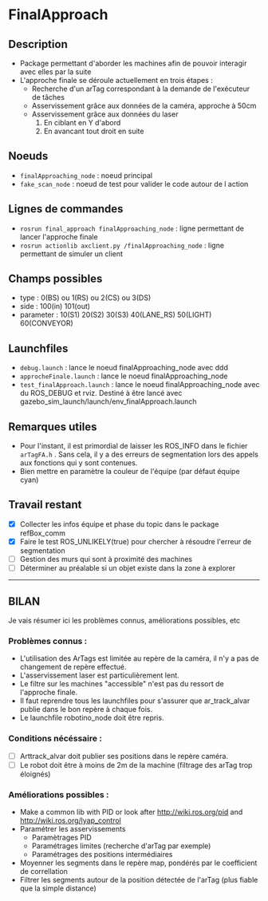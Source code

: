 FinalApproach
=============

Description
-----------
* Package permettant d'aborder les machines afin de pouvoir interagir avec elles par la suite
* L'approche finale se déroule actuellement en trois étapes :
    * Recherche d'un arTag correspondant à la demande de l'exécuteur de tâches
    * Asservissement grâce aux données de la caméra, approche à 50cm
    * Asservissement grâce aux données du laser
    	1. En ciblant en Y d'abord
    	2. En avancant tout droit en suite

Noeuds
------
* `finalApproaching_node` : noeud principal
* `fake_scan_node` : noeud de test pour valider le code autour de l action

Lignes de commandes
-------------------
* `rosrun final_approach finalApproaching_node` : ligne permettant de lancer l'approche finale
* `rosrun actionlib axclient.py /finalApproaching_node` : ligne permettant de simuler un client

Champs possibles
----------------
* type : 0(BS) ou 1(RS) ou 2(CS) ou 3(DS)
* side : 100(in) 101(out)
* parameter : 10(S1) 20(S2) 30(S3) 40(LANE_RS) 50(LIGHT) 60(CONVEYOR)

Launchfiles
-----------
* `debug.launch` : lance le noeud finalApproaching_node avec ddd
* `approcheFinale.launch` : lance le noeud finalApproaching_node
* `test_finalApproach.launch` : lance le noeud finalApproaching_node avec du ROS_DEBUG et rviz. Destiné à être lancé
avec gazebo_sim_launch/launch/env_finalApproach.launch

Remarques utiles
----------------
* Pour l'instant, il est primordial de laisser les ROS_INFO dans le fichier `arTagFA.h` .
Sans cela, il y a des erreurs de segmentation lors des appels aux fonctions qui y sont contenues.
* Bien mettre en paramètre la couleur de l'équipe (par défaut équipe cyan)

Travail restant
---------------
* [x] Collecter les infos équipe et phase du topic dans le package refBox_comm
* [x] Faire le test ROS_UNLIKELY(true) pour chercher à résoudre l'erreur de segmentation
* [ ] Gestion des murs qui sont à proximité des machines
* [ ] Déterminer au préalable si un objet existe dans la zone à explorer

----

## BILAN
Je vais résumer ici les problèmes connus, améliorations possibles, etc

### Problèmes connus :
 * L'utilisation des ArTags est limitée au repère de la caméra, il n'y a pas de changement de repère effectué.
 * L'asservissement laser est particulièrement lent.
 * Le filtre sur les machines "accessible" n'est pas du ressort de l'approche finale.
 * Il faut reprendre tous les launchfiles pour s'assurer que ar_track_alvar publie dans le bon repère à chaque fois.
 * Le launchfile robotino_node doit être repris.

### Conditions nécéssaire :
 * [ ] Arttrack_alvar doit publier ses positions dans le repère caméra.
 * [ ] Le robot doit être à moins de 2m de la machine (filtrage des arTag trop éloignés)

### Améliorations possibles :
 * Make a common lib with PID or look after http://wiki.ros.org/pid and http://wiki.ros.org/lyap_control
 * Paramétrer les asservissements
   * Paramètrages PID
   * Paramétrages limites (recherche d'arTag par exemple)
   * Paramétrages des positions intermédiaires
 * Moyenner les segments dans le repère map, pondérés par le coefficient de correllation
 * Filtrer les segments autour de la position détectée de l'arTag (plus fiable que la simple distance)